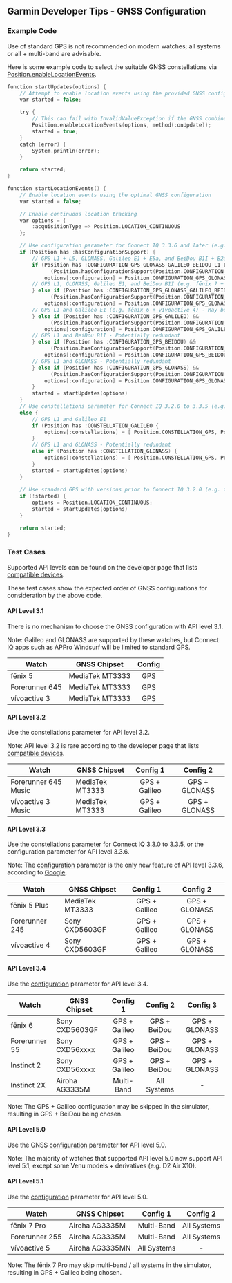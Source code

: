 ## Garmin Developer Tips - GNSS Configuration

### Example Code

Use of standard GPS is not recommended on modern watches; all systems or all + multi-band are advisable.

Here is some example code to select the suitable GNSS constellations via [Position.enableLocationEvents](https://developer.garmin.com/connect-iq/api-docs/Toybox/Position.html#enableLocationEvents-instance_function).

```c
function startUpdates(options) {
    // Attempt to enable location events using the provided GNSS configuration
    var started = false;

    try {
        // This can fail with InvalidValueException if the GNSS combination is not supported
        Position.enableLocationEvents(options, method(:onUpdate));
        started = true;
    }
    catch (error) {
        System.println(error);
    }

    return started;
}

function startLocationEvents() {
    // Enable location events using the optimal GNSS configuration
    var started = false;

    // Enable continuous location tracking
    var options = {
        :acquisitionType => Position.LOCATION_CONTINUOUS
    };

    // Use configuration parameter for Connect IQ 3.3.6 and later (e.g. fēnix 6 + vívoactive 4)
    if (Position has :hasConfigurationSupport) {
        // GPS L1 + L5, GLONASS, Galileo E1 + E5a, and BeiDou B1I + B2a (e.g. fēnix 7 Pro + Forerunner 255)
        if (Position has :CONFIGURATION_GPS_GLONASS_GALILEO_BEIDOU_L1_L5) &&
              (Position.hasConfigurationSupport(Position.CONFIGURATION_GPS_GLONASS_GALILEO_BEIDOU_L1_L5)) {
            options[:configuration] = Position.CONFIGURATION_GPS_GLONASS_GALILEO_BEIDOU_L1_L5;
        // GPS L1, GLONASS, Galileo E1, and BeiDou B1I (e.g. fēnix 7 + vívoactive 5)
        } else if (Position has :CONFIGURATION_GPS_GLONASS_GALILEO_BEIDOU_L1) &&
              (Position.hasConfigurationSupport(Position.CONFIGURATION_GPS_GLONASS_GALILEO_BEIDOU_L1)) {
            options[:configuration] = Position.CONFIGURATION_GPS_GLONASS_GALILEO_BEIDOU_L1;
        // GPS L1 and Galileo E1 (e.g. fēnix 6 + vívoactive 4) - May be skipped in the simulator
        } else if (Position has :CONFIGURATION_GPS_GALILEO) &&
              (Position.hasConfigurationSupport(Position.CONFIGURATION_GPS_GALILEO)) {
            options[:configuration] = Position.CONFIGURATION_GPS_GALILEO;
        // GPS L1 and BeiDou B1I - Potentially redundant
        } else if (Position has :CONFIGURATION_GPS_BEIDOU) &&
              (Position.hasConfigurationSupport(Position.CONFIGURATION_GPS_BEIDOU)) {
            options[:configuration] = Position.CONFIGURATION_GPS_BEIDOU;
        // GPS L1 and GLONASS - Potentially redundant
        } else if (Position has :CONFIGURATION_GPS_GLONASS) &&
              (Position.hasConfigurationSupport(Position.CONFIGURATION_GPS_GLONASS)) {
            options[:configuration] = Position.CONFIGURATION_GPS_GLONASS;
        }
        started = startUpdates(options)
    }
    // Use constellations parameter for Connect IQ 3.2.0 to 3.3.5 (e.g. fēnix 5 Plus + vívoactive 3 Music)
    else {
        // GPS L1 and Galileo E1
        if (Position has :CONSTELLATION_GALILEO {
            options[:constellations] = [ Position.CONSTELLATION_GPS, Position.CONSTELLATION_GALILEO ];
        }
        // GPS L1 and GLONASS - Potentially redundant
        else if (Position has :CONSTELLATION_GLONASS) {
            options[:constellations] = [ Position.CONSTELLATION_GPS, Position.CONSTELLATION_GLONASS ];
        }
        started = startUpdates(options)
    }
    
    // Use standard GPS with versions prior to Connect IQ 3.2.0 (e.g. fēnix 5 + vívoactive 3)
    if (!started) {
        options = Position.LOCATION_CONTINUOUS;
        started = startUpdates(options)
    }

    return started;            
}
```



### Test Cases

Supported API levels can be found on the developer page that lists [compatible devices](https://developer.garmin.com/connect-iq/compatible-devices/).

These test cases show the expected order of GNSS configurations for consideration by the above code.



#### API Level 3.1

There is no mechanism to choose the GNSS configuration with API level 3.1.

Note: Galileo and GLONASS are supported by these watches, but Connect IQ apps such as APPro Windsurf will be limited to standard GPS.

| Watch          | GNSS Chipset    | Config |
| -------------- | --------------- | :----: |
| fēnix 5        | MediaTek MT3333 |  GPS   |
| Forerunner 645 | MediaTek MT3333 |  GPS   |
| vívoactive 3   | MediaTek MT3333 |  GPS   |



#### API Level 3.2

Use the constellations parameter for API level 3.2.

Note: API level 3.2 is rare according to the developer page that lists [compatible devices](https://developer.garmin.com/connect-iq/compatible-devices/).

| Watch                | GNSS Chipset    |   Config 1    |   Config 2    |
| -------------------- | --------------- | :-----------: | :-----------: |
| Forerunner 645 Music | MediaTek MT3333 | GPS + Galileo | GPS + GLONASS |
| vívoactive 3 Music   | MediaTek MT3333 | GPS + Galileo | GPS + GLONASS |



#### API Level 3.3

Use the constellations parameter for Connect IQ 3.3.0 to 3.3.5, or the configuration parameter for API level 3.3.6.

Note: The [configuration](https://developer.garmin.com/connect-iq/api-docs/Toybox/Position.html#Configuration-module) parameter is the only new feature of API level 3.3.6, according to [Google](https://www.google.com/search?q=%22API+Level+3.3.6%22+site%3Adeveloper.garmin.com).

| Watch          | GNSS Chipset    |   Config 1    |   Config 2    |
| -------------- | --------------- | :-----------: | :-----------: |
| fēnix 5 Plus   | MediaTek MT3333 | GPS + Galileo | GPS + GLONASS |
| Forerunner 245 | Sony CXD5603GF  | GPS + Galileo | GPS + GLONASS |
| vívoactive 4   | Sony CXD5603GF  | GPS + Galileo | GPS + GLONASS |



#### API Level 3.4

Use the [configuration](https://developer.garmin.com/connect-iq/api-docs/Toybox/Position.html#Configuration-module) parameter for API level 3.4.

| Watch         | GNSS Chipset   |   Config 1    |   Config 2   |   Config 3    |
| ------------- | -------------- | :-----------: | :----------: | :-----------: |
| fēnix 6       | Sony CXD5603GF | GPS + Galileo | GPS + BeiDou | GPS + GLONASS |
| Forerunner 55 | Sony CXD56xxxx | GPS + Galileo | GPS + BeiDou | GPS + GLONASS |
| Instinct 2    | Sony CXD56xxxx | GPS + Galileo | GPS + BeiDou | GPS + GLONASS |
| Instinct 2X   | Airoha AG3335M |  Multi-Band   | All Systems  |       -       |

Note: The GPS + Galileo configuration may be skipped in the simulator, resulting in GPS + BeiDou being chosen.



#### API Level 5.0

Use the GNSS [configuration](https://developer.garmin.com/connect-iq/api-docs/Toybox/Position.html#Configuration-module) parameter for API level 5.0.

Note: The majority of watches that supported API level 5.0 now support API level 5.1, except some Venu models + derivatives (e.g. D2 Air X10).



#### API Level 5.1

Use the [configuration](https://developer.garmin.com/connect-iq/api-docs/Toybox/Position.html#Configuration-module) parameter for API level 5.0.

| Watch          | GNSS Chipset    |  Config 1   |  Config 2   |
| -------------- | --------------- | :---------: | :---------: |
| fēnix 7 Pro    | Airoha AG3335M  | Multi-Band  | All Systems |
| Forerunner 255 | Airoha AG3335M  | Multi-Band  | All Systems |
| vívoactive 5   | Airoha AG3335MN | All Systems |      -      |

Note: The fēnix 7 Pro may skip multi-band / all systems in the simulator, resulting in GPS + Galileo being chosen.


